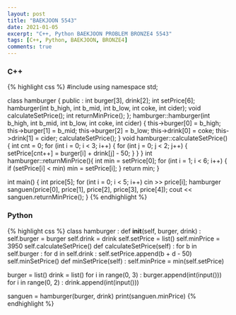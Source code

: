 ```yaml
---
layout: post
title: "BAEKJOON 5543"
date: 2021-01-05
excerpt: "C++, Python BAEKJOON PROBLEM BRONZE4 5543"
tags: [C++, Python, BAEKJOON, BRONZE4]
comments: true
---
```


### C++
{% highlight css %}
#include <iostream>
using namespace std;

class hamburger
{
public :
	int burger[3], drink[2];
	int setPrice[6];
	hamburger(int b_high, int b_mid, int b_low, int coke, int cider);
	void calculateSetPrice();
	int returnMinPrice();
};
hamburger::hamburger(int b_high, int b_mid, int b_low, int coke, int cider) {
	this->burger[0] = b_high;
	this->burger[1] = b_mid;
	this->burger[2] = b_low;
	this->drink[0] = coke;
	this->drink[1] = cider;
	calculateSetPrice();
}
void hamburger::calculateSetPrice() {
	int cnt = 0;
	for (int i = 0; i < 3; i++)
	{
		for (int j = 0; j < 2; j++)
		{
			setPrice[cnt++] = burger[i] + drink[j] - 50;
		}
	}
}
int hamburger::returnMinPrice(){
	int min = setPrice[0];
	for (int i = 1; i < 6; i++)
	{
		if (setPrice[i] < min) min = setPrice[i];
	}
	return min;
}


int main()
{
	int price[5];
	for (int i = 0; i < 5; i++) cin >> price[i];
	hamburger sanguen(price[0], price[1], price[2], price[3], price[4]);
	cout << sanguen.returnMinPrice();
}
{% endhighlight %}

### Python
{% highlight css %}
class hamburger :
    def __init__(self, burger, drink) :
        self.burger = burger
        self.drink = drink
        self.setPrice = list()
        self.minPrice = 3950
        self.calculateSetPrice()
    def calculateSetPrice(self) :
        for b in self.burger :
            for d in self.drink :
                self.setPrice.append(b + d - 50)
        self.minSetPrice()
    def minSetPrice(self) :
        self.minPrice = min(self.setPrice)

burger = list()
drink = list()
for i in range(0, 3) :
    burger.append(int(input()))
for i in range(0, 2) :
    drink.append(int(input()))

sanguen = hamburger(burger, drink)
print(sanguen.minPrice)
{% endhighlight %}
